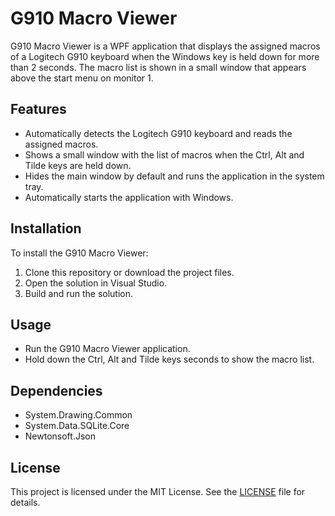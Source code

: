 # G910 Macro Viewer

G910 Macro Viewer is a WPF application that displays the assigned macros of a Logitech G910 keyboard when the Windows key is held down for more than 2 seconds. The macro list is shown in a small window that appears above the start menu on monitor 1.

## Features

- Automatically detects the Logitech G910 keyboard and reads the assigned macros.
- Shows a small window with the list of macros when the Ctrl, Alt and Tilde keys are held down.
- Hides the main window by default and runs the application in the system tray.
- Automatically starts the application with Windows.

## Installation

To install the G910 Macro Viewer:

1. Clone this repository or download the project files.
2. Open the solution in Visual Studio.
3. Build and run the solution.

## Usage

- Run the G910 Macro Viewer application.
- Hold down the Ctrl, Alt and Tilde keys seconds to show the macro list.

## Dependencies

- System.Drawing.Common
- System.Data.SQLite.Core
- Newtonsoft.Json

## License

This project is licensed under the MIT License. See the [LICENSE](LICENSE) file for details.